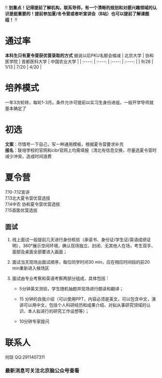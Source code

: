 :bangbang: **划重点！记得提前了解机构，联系导师，有一个清晰的规划和对感兴趣领域的认识是挺重要的！提前参加夏/冬令营或者听宣讲会（B站）也可以提前了解课题组！** :bangbang:
# 通过率
**本科生只有夏令营获优营录取的方式** 据说以后PKU名额会缩减
| 北京大学    | 协和医学院 | 首都医科大学 | 中国农业大学 |
|    :----:   |    :----:   |    :----:   |    :----:   |
| 9/28    | 1/13 | 7/20 | 4/20 |

# 培养模式

一年3次轮转，每轮1-3月。条件允许可提前以实习生身份进组，一般开学导师就基本确定了

# 初选

**文案**：尽情夸一下自己，写一种通用模板，根据夏令营要求补充  
**报名**：联培学校的官网和cibr官网上均需填报（清北有信息交换，尽量选夏令营时减少冲突，造成时间浪费  

# 夏令营

7.10-7.12宣讲  
7.13北大夏令营优营选拔  
7.14中农 协和夏令营优营选拔  
7.15首医优营选拔  

## 面试

1. 线上面试一般提前几天进行身份核验（承诺书、身份证/学生证/英语成绩证明），360°展示空间环境，确认现场独立、封闭、无其他人在场，考生双手、面部及桌面全部要进入画面；
2. 面试当天现场出面试顺序，每位同学时间30 min，应在相应时间段的前20 min重新进入候场区
3. 面试由专业考察和英语考察两部分组成，具体包括：

    - 5分钟英文测验，学生随机抽题并现场进行朗读和翻译；

    - 15 分钟的自我介绍（可以使用PPT，内容必须是英文，可以包含中文，演讲可以用中文，包括个人科研经历和成果介绍、对拟从事研究领域的认识、本人拟进行的研究工作设想等）；

    - 10分钟专家提问


# 联系人

何琼 QQ:2911407311

### 最新消息可关注北京脑公众号查看



